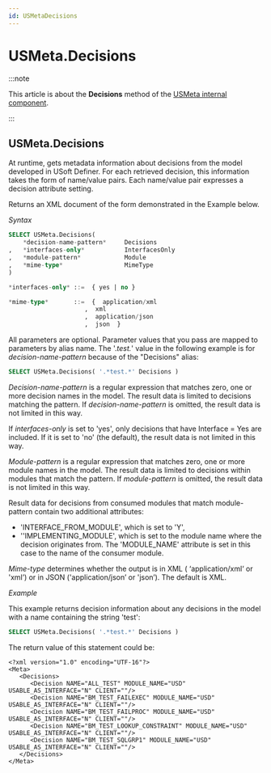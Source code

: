 ```yaml
---
id: USMetaDecisions
---
```


# USMeta.Decisions




:::note

This article is about the **Decisions** method of the [USMeta internal component](/docs/Extensions/USMeta_internal_component).

:::

## **USMeta.Decisions**

At runtime, gets metadata information about decisions from the model developed in USoft Definer.
For each retrieved decision, this information takes the form of name/value pairs. Each name/value pair expresses a decision attribute setting.

Returns an XML document of the form demonstrated in the Example below.

*Syntax*

```sql
SELECT USMeta.Decisions(
    *decision-name-pattern*     Decisions
,   *interfaces-only*           InterfacesOnly
,   *module-pattern*            Module
,   *mime-type*                 MimeType
)

*interfaces-only* ::=  { yes | no }

*mime-type*       ::=  {  application/xml
                     ,  xml
                     ,  application/json
                     ,  json  }
```

All parameters are optional. Parameter values that you pass are mapped to parameters by alias name. The '.*test.*' value in the following example is for *decision-name-pattern* because of the "Decisions" alias:

```sql
SELECT USMeta.Decisions( '.*test.*' Decisions )
```

*Decision-name-pattern* is a regular expression that matches zero, one or more decision names in the model. The result data is limited to decisions matching the pattern. If *decision-name-pattern* is omitted, the result data is not limited in this way.

If *interfaces-only* is set to 'yes', only decisions that have Interface = Yes are included. If it is set to 'no' (the default), the result data is not limited in this way.

*Module-pattern* is a regular expression that matches zero, one or more module names in the model. The result data is limited to decisions within modules that match the pattern. If *module-pattern* is omitted, the result data is not limited in this way.

Result data for decisions from consumed modules that match module-pattern contain two additional attributes:

- 'INTERFACE_FROM_MODULE', which is set to 'Y',
- ''IMPLEMENTING_MODULE', which is set to the module name where the decision originates from. The 'MODULE_NAME' attribute is set in this case to the name of the consumer module.

*Mime-type* determines whether the output is in XML ( ‘application/xml‘ or 'xml’) or in JSON ('application/json’ or 'json’). The default is XML.

*Example*

This example returns decision information about any decisions in the model with a name containing the string 'test':

```sql
SELECT USMeta.Decisions( '.*test.*' Decisions )
```

The return value of this statement could be:

```language-xml
<?xml version="1.0" encoding="UTF-16"?>
<Meta>
   <Decisions>
      <Decision NAME="ALL_TEST" MODULE_NAME="USD" USABLE_AS_INTERFACE="N" CLIENT=""/>
      <Decision NAME="BM_TEST_FAILEXEC" MODULE_NAME="USD" USABLE_AS_INTERFACE="N" CLIENT=""/>
      <Decision NAME="BM_TEST_FAILPROC" MODULE_NAME="USD" USABLE_AS_INTERFACE="N" CLIENT=""/>
      <Decision NAME="BM_TEST_LOOKUP_CONSTRAINT" MODULE_NAME="USD" USABLE_AS_INTERFACE="N" CLIENT=""/>
      <Decision NAME="BM_TEST_SQLGRP1" MODULE_NAME="USD" USABLE_AS_INTERFACE="N" CLIENT=""/>
   </Decisions>
</Meta>
```

 